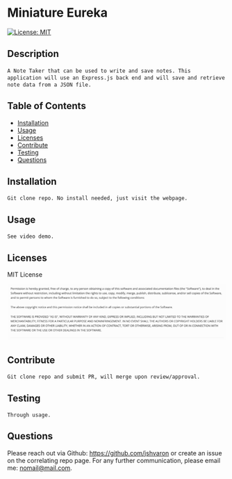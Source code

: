 # Miniature Eureka

   [![License: MIT](https://img.shields.io/badge/License-MIT-yellow.svg)](https://opensource.org/licenses/MIT) 

## Description
    
    A Note Taker that can be used to write and save notes. This application will use an Express.js back end and will save and retrieve note data from a JSON file.

## Table of Contents

    
- [Installation](#installation) 
- [Usage](#usage) 
- [Licenses](#licenses) 
- [Contribute](#contribute) 
- [Testing](#testing) 
- [Questions](#questions)


    
## Installation
    
    Git clone repo. No install needed, just visit the webpage.

## Usage

    See video demo.

## Licenses

    

MIT License

![MIT License Image](assets/MIT.png)

## Contribute

    Git clone repo and submit PR, will merge upon review/approval.

## Testing

    Through usage. 

## Questions
 

Please reach out via Github: https://github.com/jshvaron or create an issue on the correlating repo page. For any further communication, please email me: nomail@mail.com.

